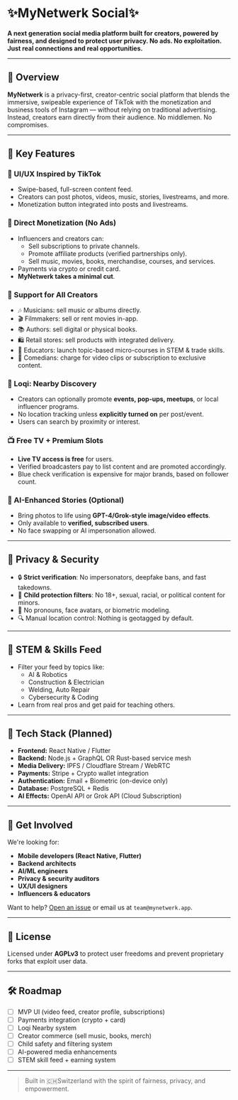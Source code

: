 # ✨MyNetwerk Social✨

**A next generation social media platform built for creators, powered by fairness, and designed to protect user privacy. No ads. No exploitation. Just real connections and real opportunities.**

---

## 🚀 Overview

**MyNetwerk** is a privacy-first, creator-centric social platform that blends the immersive, swipeable experience of TikTok with the monetization and business tools of Instagram — without relying on traditional advertising. Instead, creators earn directly from their audience. No middlemen. No compromises.

---

## 🎯 Key Features

### 🔄 UI/UX Inspired by TikTok
- Swipe-based, full-screen content feed.
- Creators can post photos, videos, music, stories, livestreams, and more.
- Monetization button integrated into posts and livestreams.

### 💸 Direct Monetization (No Ads)
- Influencers and creators can:
  - Sell subscriptions to private channels.
  - Promote affiliate products (verified partnerships only).
  - Sell music, movies, books, merchandise, courses, and services.
- Payments via crypto or credit card.
- **MyNetwerk takes a minimal cut**.

### 🎤 Support for All Creators
- 🎶 Musicians: sell music or albums directly.
- 🎬 Filmmakers: sell or rent movies in-app.
- 📚 Authors: sell digital or physical books.
- 🛍️ Retail stores: sell products with integrated delivery.
- 🧠 Educators: launch topic-based micro-courses in STEM & trade skills.
- 🤣 Comedians: charge for video clips or subscription to exclusive content.

### 📍 Loqi: Nearby Discovery
- Creators can optionally promote **events, pop-ups, meetups**, or local influencer programs.
- No location tracking unless **explicitly turned on** per post/event.
- Users can search by proximity or interest.

### 📺 Free TV + Premium Slots
- **Live TV access is free** for users.
- Verified broadcasters pay to list content and are promoted accordingly.
- Blue check verification is expensive for major brands, based on follower count.

### 🧠 AI-Enhanced Stories (Optional)
- Bring photos to life using **GPT-4/Grok-style image/video effects**.
- Only available to **verified, subscribed users**.
- No face swapping or AI impersonation allowed.

---

## 🔐 Privacy & Security

- 🔒 **Strict verification**: No impersonators, deepfake bans, and fast takedowns.
- 🧒 **Child protection filters**: No 18+, sexual, racial, or political content for minors.
- 🚫 No pronouns, face avatars, or biometric modeling.
- 🔍 Manual location control: Nothing is geotagged by default.

---

## 🧠 STEM & Skills Feed

- Filter your feed by topics like:
  - AI & Robotics
  - Construction & Electrician
  - Welding, Auto Repair
  - Cybersecurity & Coding
- Learn from real pros and get paid for teaching others.

---

## 📱 Tech Stack (Planned)

- **Frontend:** React Native / Flutter
- **Backend:** Node.js + GraphQL OR Rust-based service mesh
- **Media Delivery:** IPFS / Cloudflare Stream / WebRTC
- **Payments:** Stripe + Crypto wallet integration
- **Authentication:** Email + Biometric (on-device only)
- **Database:** PostgreSQL + Redis
- **AI Effects:** OpenAI API or Grok API (Cloud Subscription)

---

## 🤝 Get Involved

We're looking for:
- **Mobile developers (React Native, Flutter)**
- **Backend architects**
- **AI/ML engineers**
- **Privacy & security auditors**
- **UX/UI designers**
- **Influencers & educators**

Want to help? [Open an issue](https://github.com/your-org/mynetwerk-social/issues) or email us at `team@mynetwerk.app`.

---

## 📜 License

Licensed under **AGPLv3** to protect user freedoms and prevent proprietary forks that exploit user data.

---

## 🛠️ Roadmap

- [ ] MVP UI (video feed, creator profile, subscriptions)
- [ ] Payments integration (crypto + card)
- [ ] Loqi Nearby system
- [ ] Creator commerce (sell music, books, merch)
- [ ] Child safety and filtering system
- [ ] AI-powered media enhancements
- [ ] STEM skill feed + earning system

---

> Built in 🇨🇭Switzerland with the spirit of fairness, privacy, and empowerment.

